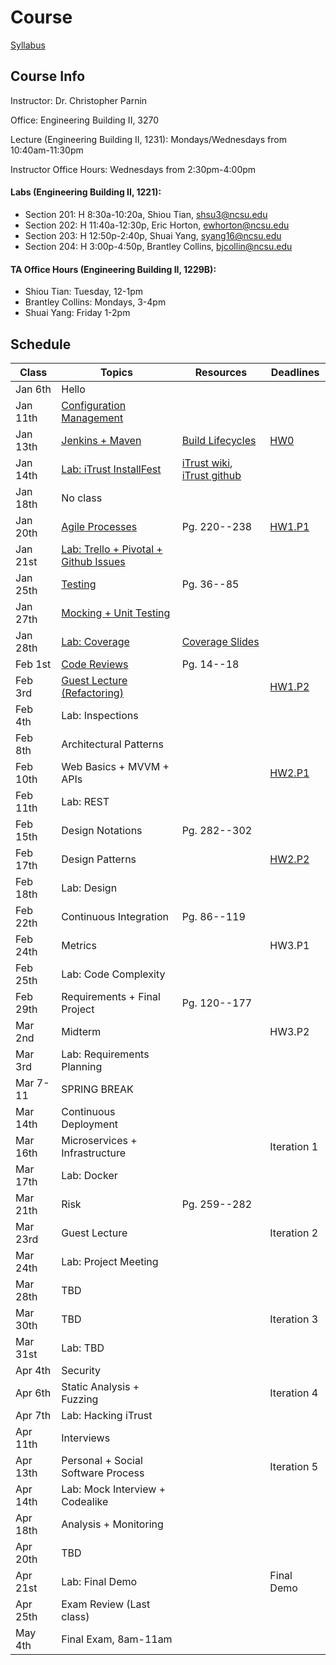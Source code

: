 # Course

[Syllabus](https://docs.google.com/document/d/1f6CLk1n6UHFu-HcXi54szjBKe59f0gRTzG0qidMyNPE/edit#)

## Course Info

Instructor: Dr. Christopher Parnin

Office: Engineering Building II, 3270

Lecture (Engineering Building II, 1231): Mondays/Wednesdays from 10:40am-11:30pm

Instructor Office Hours: Wednesdays from 2:30pm-4:00pm

#### Labs (Engineering Building II, 1221):

* Section 201: H 8:30a-10:20a, Shiou Tian, shsu3@ncsu.edu
* Section 202: H 11:40a-12:30p, Eric Horton, ewhorton@ncsu.edu
* Section 203: H 12:50p-2:40p, Shuai Yang, syang16@ncsu.edu
* Section 204: H 3:00p-4:50p, Brantley Collins, bjcollin@ncsu.edu

#### TA Office Hours (Engineering Building II, 1229B):

* Shiou Tian: Tuesday, 12-1pm
* Brantley Collins: Mondays, 3-4pm
* Shuai Yang: Friday 1-2pm

## Schedule

| Class    | Topics                           |  Resources |  Deadlines |
|----------|----------------------------------|------------| ---------- |
| Jan 6th  | Hello                            | &nbsp;     |  &nbsp;    | 
| Jan 11th | [Configuration Management](https://docs.google.com/presentation/d/1sVDyCBwFnb1C0xKTswzmhsNn-FKwCXl434uZkAunI6M/)         | &nbsp;     |  &nbsp;    |
| Jan 13th | [Jenkins + Maven](https://docs.google.com/presentation/d/1YhuMGqb2dhwZW7u-6KnmCBfVLInxkOJK6IJIpQwwrK8/)                  | [Build Lifecycles](https://maven.apache.org/guides/introduction/introduction-to-the-lifecycle.html)     |  [HW0](https://github.com/CSC-326/Course/blob/master/HW/HW0.md)       |
| Jan 14th | [Lab: iTrust InstallFest](https://github.com/CSC-326/Course/blob/master/Labs/Lab0.md)          | [iTrust wiki](http://agile.csc.ncsu.edu/iTrust/wiki/doku.php), [iTrust github](https://github.ncsu.edu/engr-csc326-staff/iTrust-v21)     |  &nbsp;    |
| Jan 18th | No class                         | &nbsp;     |  &nbsp;    |
| Jan 20th | [Agile Processes](https://docs.google.com/presentation/d/1lJVNr8wT4N_5MgHFTkFcJiHPM4stNlY-71F8O7kdj54/edit)                  |Pg. 220--238|  [HW1.P1](https://github.com/CSC-326/HW1.P1)    |
| Jan 21st | [Lab: Trello + Pivotal + Github Issues](https://github.com/CSC-326/Course/blob/master/Labs/Lab1.md)    | &nbsp;     |  &nbsp;    |
| Jan 25th | [Testing](https://docs.google.com/presentation/d/1EWfjObwBNx5ukoRWua_-qET4TtULHeqo4w9koCRlP_Y/edit#slide=id.g5ed33cf86_281)                          | Pg. 36--85 |  &nbsp;    |
| Jan 27th | [Mocking + Unit Testing](https://docs.google.com/presentation/d/1NIDCyIMmTYuY85jPuh1FwfmD3-xFN7AsmgjUy9FitxM/edit?usp=sharing)           | &nbsp;     |  &nbsp;    |
| Jan 28th | [Lab: Coverage](https://github.com/CSC-326/Course/blob/master/Labs/Lab2.md)                    |[Coverage Slides](https://docs.google.com/presentation/d/1wCRoa7g_aDY-nmq5ORnQoSbmpuAilHOobB-SXJISdh4/edit#slide=id.p)     |  &nbsp;    |
| Feb 1st  | [Code Reviews](https://docs.google.com/presentation/d/16i-DAylCTAbzY6_F2nOVByLRs8e5AftlCd-MkgKlhJ0/edit#slide=id.gff38ba208_0_26)                     | Pg. 14--18 |  &nbsp;    |
| Feb 3rd  | [Guest Lecture (Refactoring)](https://docs.google.com/presentation/d/1rg1SX2KH6sR7Dy6dqGtY6uktKkLQbA51PV-zM3pFmEs/edit?authkey=CNzI_OoJ)      | &nbsp;     |  [HW1.P2](https://github.com/CSC-326/HW1.P2)    |
| Feb 4th  | Lab: Inspections                 | &nbsp;     |  &nbsp;    |
| Feb 8th  | Architectural Patterns           | &nbsp;     |  &nbsp;    |
| Feb 10th | Web Basics + MVVM + APIs         | &nbsp;     |  [HW2.P1](https://github.com/CSC-326/Course/blob/master/HW/HW2.md#selenium-tests-for-each-bug-40)    |
| Feb 11th | Lab: REST                        | &nbsp;     |  &nbsp;    |
| Feb 15th | Design Notations                 |Pg. 282--302|  &nbsp;    |
| Feb 17th | Design Patterns                  | &nbsp;     |  [HW2.P2](https://github.com/CSC-326/Course/blob/master/HW/HW2.md#selenium-tests-for-each-bug-40)    |
| Feb 18th | Lab: Design                      | &nbsp;     |  &nbsp;    |
| Feb 22th | Continuous Integration           |Pg. 86--119 |  &nbsp;    |
| Feb 24th | Metrics                          | &nbsp;     |  HW3.P1    |
| Feb 25th | Lab: Code Complexity             | &nbsp;     |  &nbsp;    |
| Feb 29th | Requirements + Final Project     |Pg. 120--177|  &nbsp;    |
| Mar 2nd  | Midterm                          | &nbsp;     |  HW3.P2    |
| Mar 3rd  | Lab: Requirements Planning       | &nbsp;     |  &nbsp;    |
| Mar 7-11 | SPRING BREAK                     | &nbsp;     |  &nbsp;    |
| Mar 14th | Continuous Deployment            | &nbsp;     |  &nbsp;    |
| Mar 16th | Microservices + Infrastructure   | &nbsp;     |Iteration 1 |
| Mar 17th | Lab: Docker                      | &nbsp;     |  &nbsp;    |
| Mar 21th | Risk                             |Pg. 259--282|  &nbsp;    |
| Mar 23rd | Guest Lecture                    | &nbsp;     |Iteration 2 |
| Mar 24th | Lab: Project Meeting             | &nbsp;     |  &nbsp;    |
| Mar 28th | TBD                              | &nbsp;     |  &nbsp;    |
| Mar 30th | TBD                              | &nbsp;     |Iteration 3|
| Mar 31st | Lab: TBD                         | &nbsp;     |  &nbsp;    |
| Apr 4th  | Security                         | &nbsp;     |  &nbsp;    |
| Apr 6th  | Static Analysis + Fuzzing        | &nbsp;     |Iteration 4 |
| Apr 7th  | Lab: Hacking iTrust              | &nbsp;     |  &nbsp;    |
| Apr 11th | Interviews                       | &nbsp;     |  &nbsp;    |
| Apr 13th |Personal + Social Software Process| &nbsp;     |Iteration 5 |
| Apr 14th | Lab: Mock Interview + Codealike  | &nbsp;     |  &nbsp;    |
| Apr 18th | Analysis + Monitoring            | &nbsp;     |  &nbsp;    |
| Apr 20th | TBD                              | &nbsp;     |  &nbsp;    |
| Apr 21st | Lab: Final Demo                  | &nbsp;     | Final Demo |
| Apr 25th | Exam Review (Last class)         | &nbsp;     |  &nbsp;    |
| May 4th  | Final Exam, 8am-11am             | &nbsp;     |  &nbsp;    |
